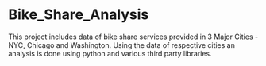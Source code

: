 # Bike_Share_Analysis
This project includes data of bike share services provided in 3 Major Cities - NYC, Chicago and Washington. Using the data of respective cities an analysis is done using python and various third party libraries.   
